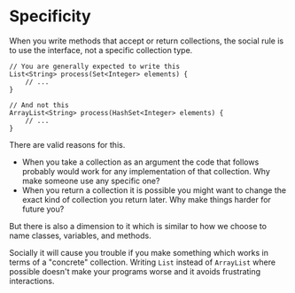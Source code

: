 # Specificity

When you write methods that accept or return collections, the social rule is to 
use the interface, not a specific collection type.

```java,no_run
// You are generally expected to write this
List<String> process(Set<Integer> elements) {
    // ...
}

// And not this
ArrayList<String> process(HashSet<Integer> elements) {
    // ...
}
```

There are valid reasons for this.

* When you take a collection as an argument
the code that follows probably would work for any implementation of that collection. Why make someone
use any specific one?
* When you return a collection it is possible you might want to change the exact kind of
collection you return later. Why make things harder for future you?

But there is also a dimension to it which is similar to how we choose to name classes, variables, and
methods. 

Socially it will cause you trouble if you make something which works in terms of a "concrete"
collection. Writing `List` instead of `ArrayList` where possible doesn't make your programs worse and it avoids frustrating interactions.